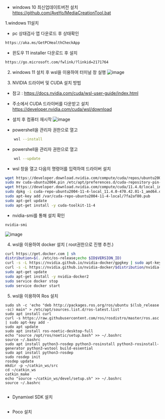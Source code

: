 + windows 10 최신업데이트버전 설치
 https://github.com/AveYo/MediaCreationTool.bat


1.windows 11설치
 - pc 상태검사 앱 다운로드 후 상태확인
```bash
https://aka.ms/GetPCHealthCheckApp
```
 - 윈도우 11 installer 다운로드 후 설치
 ```bash
 https://go.microsoft.com/fwlink/?linkid=2171764
 ```
2. windows 11 설치 후 wsl을 이용하여 터미널 창 실행
![image](https://user-images.githubusercontent.com/53217819/138554378-6c74bb31-b25d-43f3-aba6-d176dc62e9af.png)

3. NVIDIA 드라이버 및 CUDA 설치 방법
 - 참고 : https://docs.nvidia.com/cuda/wsl-user-guide/index.html
 - 주소에서 CUDA 드라이버를 다운받고 설치 https://developer.nvidia.com/cuda/wsl/download
 - 설치 후 컴퓨터 재시작
 ![image](https://user-images.githubusercontent.com/53217819/138554486-2c628817-f8de-4d97-95eb-22afdb8c2ab9.png)


 - powershell을 관리자 권한으로 열고
  ```bash
      wsl --install
  ```
  
  - powershell을 관리자 권한으로 열고
  ```bash
      wsl --update
  ```
  

 - wsl 창을 열고 다음의 명령어를 입력하여 드라이버 설치
 ```bash
 wget https://developer.download.nvidia.com/compute/cuda/repos/ubuntu2004/x86_64/cuda-ubuntu2004.pin
 sudo mv cuda-ubuntu2004.pin /etc/apt/preferences.d/cuda-repository-pin-600
 wget https://developer.download.nvidia.com/compute/cuda/11.4.0/local_installers/cuda-repo-ubuntu2004-11-4-local_11.4.0-470.42.01-1_amd64.deb
 sudo dpkg -i cuda-repo-ubuntu2004-11-4-local_11.4.0-470.42.01-1_amd64.deb
 sudo apt-key add /var/cuda-repo-ubuntu2004-11-4-local/7fa2af80.pub
 sudo apt-get update
 sudo apt-get install -y cuda-toolkit-11-4
 ```
 - nvidia-smi를 통해 설치 확인
 ```bash
 nvidia-smi
 ```
![image](https://user-images.githubusercontent.com/53217819/138554608-6c2fd592-0cb8-482e-80e7-b7f9c41bc1fc.png)

4. wsl을 이용하여 docker 설치 ( root권한으로 진행 추천.)
```bash
curl https://get.docker.com | sh  
distribution=$(. /etc/os-release;echo $ID$VERSION_ID)
curl -s -L https://nvidia.github.io/nvidia-docker/gpgkey | sudo apt-key add -
curl -s -L https://nvidia.github.io/nvidia-docker/$distribution/nvidia-docker.list | sudo tee /etc/apt/sources.list.d/nvidia-docker.list
sudo apt-get update
sudo apt-get install -y nvidia-docker2      
sudo service docker stop
sudo service docker start
```
5. wsl을 이용하여 Ros 설치
 ```
 sudo sh -c 'echo "deb http://packages.ros.org/ros/ubuntu $(lsb_release -sc) main" > /etc/apt/sources.list.d/ros-latest.list'
 sudo apt install curl 
 curl -s https://raw.githubusercontent.com/ros/rosdistro/master/ros.asc | sudo apt-key add -
 sudo apt update
sudo apt install ros-noetic-desktop-full
echo "source /opt/ros/noetic/setup.bash" >> ~/.bashrc
source ~/.bashrc
sudo apt install python3-rosdep python3-rosinstall python3-rosinstall-generator python3-wstool build-essential
sudo apt install python3-rosdep
sudo rosdep init
rosdep update
mkdir -p ~/catkin_ws/src
cd ~/catkin_ws
catkin_make
echo "source ~/catkin_ws/devel/setup.sh" >> ~/.bashrc
source ~/.bashrc


 ```
 
+ Dynamixel SDK 설치
```bash
```
+ Poco 설치
```bash
```
